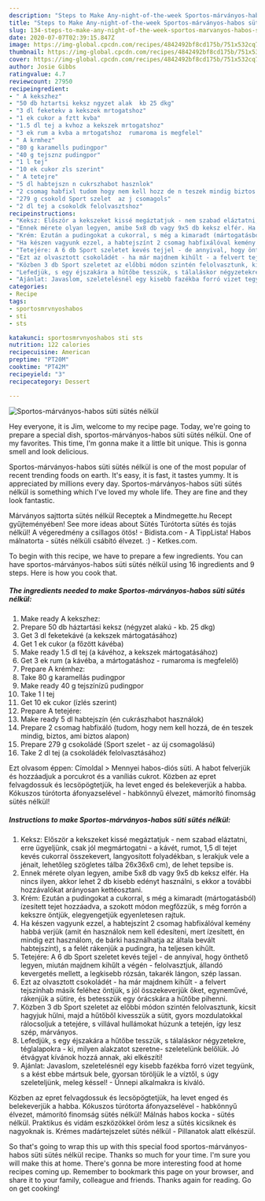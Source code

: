 ```yaml
---
description: "Steps to Make Any-night-of-the-week Sportos-márványos-habos süti sütés nélkül"
title: "Steps to Make Any-night-of-the-week Sportos-márványos-habos süti sütés nélkül"
slug: 134-steps-to-make-any-night-of-the-week-sportos-marvanyos-habos-suti-sutes-nelkul
date: 2020-07-07T02:39:15.847Z
image: https://img-global.cpcdn.com/recipes/4842492bf8cd175b/751x532cq70/sportos-marvanyos-habos-suti-sutes-nelkul-recept-foto.jpg
thumbnail: https://img-global.cpcdn.com/recipes/4842492bf8cd175b/751x532cq70/sportos-marvanyos-habos-suti-sutes-nelkul-recept-foto.jpg
cover: https://img-global.cpcdn.com/recipes/4842492bf8cd175b/751x532cq70/sportos-marvanyos-habos-suti-sutes-nelkul-recept-foto.jpg
author: Josie Gibbs
ratingvalue: 4.7
reviewcount: 27950
recipeingredient:
- " A kekszhez"
- "50 db hztartsi keksz ngyzet alak  kb 25 dkg"
- "3 dl feketekv a kekszek mrtogatshoz"
- "1 ek cukor a fztt kvba"
- "1.5 dl tej a kvhoz a kekszek mrtogatshoz"
- "3 ek rum a kvba a mrtogatshoz  rumaroma is megfelel"
- " A krmhez"
- "80 g karamells pudingpor"
- "40 g tejsznz pudingpor"
- "1 l tej"
- "10 ek cukor zls szerint"
- " A tetejre"
- "5 dl habtejszn n cukrszhabot hasznlok"
- "2 csomag habfixl tudom hogy nem kell hozz de n teszek mindig biztos ami biztos alapon"
- "279 g csokold Sport szelet  az j csomagols"
- "2 dl tej a csokoldk felolvasztshoz"
recipeinstructions:
- "Keksz: Először a kekszeket kissé megáztatjuk - nem szabad eláztatni, erre ügyeljünk, csak jól megmártogatni - a kávét, rumot, 1,5 dl tejet kevés cukorral összekevert, langyosított folyadékban, s lerakjuk vele a jénait, lehetőleg szögletes tálba 26x36x6 cm), de lehet tepsibe is."
- "Ennek mérete olyan legyen, amibe 5x8 db vagy 9x5 db keksz elfér. Ha nincs ilyen, akkor lehet 2 db kisebb edényt használni, s ekkor a további hozzávalókat arányosan kettéosztani."
- "Krém: Ezután a pudingokat a cukorral, s még a kimaradt (mártogatásból) ízesített tejet hozzáadva, a szokott módon megfőzzük, s még forrón a kekszre öntjük, elegyengetjük egyenletesen rajtuk."
- "Ha készen vagyunk ezzel, a habtejszínt 2 csomag habfixálóval kemény habbá verjük (amit én használok nem kell édesíteni, mert ízesített, én mindig ezt használom, de bárki használhatja az általa bevált habtejszínt), s a felét rákenjük a pudingra, ha teljesen kihűlt."
- "Tetejére: A 6 db Sport szeletet kevés tejjel - de annyival, hogy önthető legyen, miután majdnem kihűlt a végén - felolvasztjuk, állandó kevergetés mellett, a legkisebb rózsán, takarék lángon, szép lassan."
- "Ezt az olvasztott csokoládét - ha már majdnem kihűlt - a felvert tejszínhab másik feléhez öntjük, s jól összekeverjük őket, egyneművé, rákenjük a sütire, és betesszük egy órácskára a hűtőbe pihenni."
- "Közben 3 db Sport szeletet az előbbi módon szintén felolvasztunk, kicsit hagyjuk hűlni, majd a hűtőből kivesszük a sütit, gyors mozdulatokkal rálocsoljuk a tetejére, s villával hullámokat húzunk a tetején, így lesz szép, márványos."
- "Lefedjük, s egy éjszakára a hűtőbe tesszük, s tálaláskor négyzetekre, téglalapokra - ki, milyen alakzatot szeretne- szeletelünk belőlük. Jó étvágyat kívánok hozzá annak, aki elkészíti!"
- "Ajánlat: Javaslom, szeletelésnél egy kisebb fazékba forró vizet tegyünk, s a kést ebbe mártsuk bele, gyorsan töröljük le a víztől, s úgy szeleteljünk, meleg késsel! Ünnepi alkalmakra is kiváló."
categories:
- Recipe
tags:
- sportosmrvnyoshabos
- sti
- sts

katakunci: sportosmrvnyoshabos sti sts 
nutrition: 122 calories
recipecuisine: American
preptime: "PT20M"
cooktime: "PT42M"
recipeyield: "3"
recipecategory: Dessert

---
```



![Sportos-márványos-habos süti sütés nélkül](https://img-global.cpcdn.com/recipes/4842492bf8cd175b/751x532cq70/sportos-marvanyos-habos-suti-sutes-nelkul-recept-foto.jpg)

Hey everyone, it is Jim, welcome to my recipe page. Today, we're going to prepare a special dish, sportos-márványos-habos süti sütés nélkül. One of my favorites. This time, I'm gonna make it a little bit unique. This is gonna smell and look delicious.

Sportos-márványos-habos süti sütés nélkül is one of the most popular of recent trending foods on earth. It's easy, it is fast, it tastes yummy. It is appreciated by millions every day. Sportos-márványos-habos süti sütés nélkül is something which I've loved my whole life. They are fine and they look fantastic.

Márványos sajttorta sütés nélkül Receptek a Mindmegette.hu Recept gyűjteményében! See more ideas about Sütés Túrótorta sütés és tojás nélkül! A végeredmény a csillagos ötös! - Bidista.com - A TippLista! Habos málnatorta - sütés nélküli csábító élvezet. :) - Ketkes.com.


To begin with this recipe, we have to prepare a few ingredients. You can have sportos-márványos-habos süti sütés nélkül using 16 ingredients and 9 steps. Here is how you cook that.

<!--inarticleads1-->

##### The ingredients needed to make Sportos-márványos-habos süti sütés nélkül:

1. Make ready  A kekszhez:
1. Prepare 50 db háztartási keksz (négyzet alakú - kb. 25 dkg)
1. Get 3 dl feketekávé (a kekszek mártogatásához)
1. Get 1 ek cukor (a főzött kávéba)
1. Make ready 1.5 dl tej (a kávéhoz, a kekszek mártogatásához)
1. Get 3 ek rum (a kávéba, a mártogatáshoz - rumaroma is megfelelő)
1. Prepare  A krémhez:
1. Take 80 g karamellás pudingpor
1. Make ready 40 g tejszínízű pudingpor
1. Take 1 l tej
1. Get 10 ek cukor (ízlés szerint)
1. Prepare  A tetejére:
1. Make ready 5 dl habtejszín (én cukrászhabot használok)
1. Prepare 2 csomag habfixáló (tudom, hogy nem kell hozzá, de én teszek mindig, biztos, ami biztos alapon)
1. Prepare 279 g csokoládé (Sport szelet - az új csomagolású)
1. Take 2 dl tej (a csokoládék felolvasztásához)


Ezt olvasom éppen: Címoldal &gt; Mennyei habos-diós süti. A habot felverjük és hozzáadjuk a porcukrot és a vaníliás cukrot. Közben az epret felvagdossuk és lecsöpögtetjük, ha levet enged és belekeverjük a habba. Kókuszos túrótorta áfonyazselével - habkönnyű élvezet, mámorító finomság sütés nélkül! 

<!--inarticleads2-->

##### Instructions to make Sportos-márványos-habos süti sütés nélkül:

1. Keksz: Először a kekszeket kissé megáztatjuk - nem szabad eláztatni, erre ügyeljünk, csak jól megmártogatni - a kávét, rumot, 1,5 dl tejet kevés cukorral összekevert, langyosított folyadékban, s lerakjuk vele a jénait, lehetőleg szögletes tálba 26x36x6 cm), de lehet tepsibe is.
1. Ennek mérete olyan legyen, amibe 5x8 db vagy 9x5 db keksz elfér. Ha nincs ilyen, akkor lehet 2 db kisebb edényt használni, s ekkor a további hozzávalókat arányosan kettéosztani.
1. Krém: Ezután a pudingokat a cukorral, s még a kimaradt (mártogatásból) ízesített tejet hozzáadva, a szokott módon megfőzzük, s még forrón a kekszre öntjük, elegyengetjük egyenletesen rajtuk.
1. Ha készen vagyunk ezzel, a habtejszínt 2 csomag habfixálóval kemény habbá verjük (amit én használok nem kell édesíteni, mert ízesített, én mindig ezt használom, de bárki használhatja az általa bevált habtejszínt), s a felét rákenjük a pudingra, ha teljesen kihűlt.
1. Tetejére: A 6 db Sport szeletet kevés tejjel - de annyival, hogy önthető legyen, miután majdnem kihűlt a végén - felolvasztjuk, állandó kevergetés mellett, a legkisebb rózsán, takarék lángon, szép lassan.
1. Ezt az olvasztott csokoládét - ha már majdnem kihűlt - a felvert tejszínhab másik feléhez öntjük, s jól összekeverjük őket, egyneművé, rákenjük a sütire, és betesszük egy órácskára a hűtőbe pihenni.
1. Közben 3 db Sport szeletet az előbbi módon szintén felolvasztunk, kicsit hagyjuk hűlni, majd a hűtőből kivesszük a sütit, gyors mozdulatokkal rálocsoljuk a tetejére, s villával hullámokat húzunk a tetején, így lesz szép, márványos.
1. Lefedjük, s egy éjszakára a hűtőbe tesszük, s tálaláskor négyzetekre, téglalapokra - ki, milyen alakzatot szeretne- szeletelünk belőlük. Jó étvágyat kívánok hozzá annak, aki elkészíti!
1. Ajánlat: Javaslom, szeletelésnél egy kisebb fazékba forró vizet tegyünk, s a kést ebbe mártsuk bele, gyorsan töröljük le a víztől, s úgy szeleteljünk, meleg késsel! - Ünnepi alkalmakra is kiváló.


Közben az epret felvagdossuk és lecsöpögtetjük, ha levet enged és belekeverjük a habba. Kókuszos túrótorta áfonyazselével - habkönnyű élvezet, mámorító finomság sütés nélkül! Málnás habos kocka - sütés nélkül. Praktikus és vidám eszközökkel öröm lesz a sütés kicsiknek és nagyoknak is. Krémes madártejszelet sütés nélkül - Pillanatok alatt elkészül. 

So that's going to wrap this up with this special food sportos-márványos-habos süti sütés nélkül recipe. Thanks so much for your time. I'm sure you will make this at home. There's gonna be more interesting food at home recipes coming up. Remember to bookmark this page on your browser, and share it to your family, colleague and friends. Thanks again for reading. Go on get cooking!

